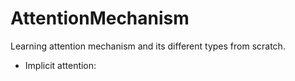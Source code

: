 # AttentionMechanism
Learning attention mechanism and its different types from scratch.

* Implicit attention: 

